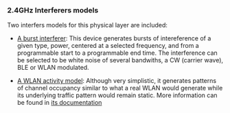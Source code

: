 ### 2.4GHz Interferers models

Two interfers models for this physical layer are included:

* [A burst interferer](https://github.com/BabbleSim/ext_2G4_device_burst_interferer):
  This device  generates bursts of intereference of a given type, power,
  centered at a selected frequency, and from a programmable start to a
  programmable end time. The interference can be selected to be white noise of
  several bandwiths, a CW (carrier wave), BLE or WLAN modulated.

* [A WLAN activity model](https://github.com/BabbleSim/ext_2G4_device_WLAN_actmod):
  Although very simplistic, it generates patterns of channel occupancy similar
  to what a real WLAN would generate while its underlying traffic pattern would
  remain static. More information can be found in
  [its documentation](https://github.com/BabbleSim/ext_2G4_device_WLAN_actmod/raw/master/docs/Description.pdf)
